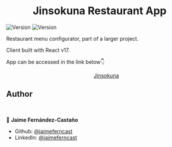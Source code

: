 <h1 align="center">Jinsokuna Restaurant App</h1>
<p>
  <img alt="Version" src="https://img.shields.io/badge/version-1.0.0-blue.svg?cacheSeconds=2592000" />
  <img alt="Version" src="https://img.shields.io/badge/version-1.0.0-blue.svg?cacheSeconds=2592000" />
</p>

Restaurant menu configurator, part of a larger project.

Client built with React v17.

App can be accessed in the link below👇

&nbsp; &nbsp; &nbsp; &nbsp; &nbsp; &nbsp; &nbsp; &nbsp; &nbsp; &nbsp; &nbsp; &nbsp; &nbsp; &nbsp; &nbsp; &nbsp; &nbsp; &nbsp; &nbsp; &nbsp; &nbsp; &nbsp; &nbsp; &nbsp; &nbsp; &nbsp; &nbsp; &nbsp; &nbsp; &nbsp; [Jinsokuna](https://jinsokuna.herokuapp.com/)

## Author

<br/>

👤 **Jaime Fernández-Castaño**

* Github: [@jaimeferncast](https://github.com/jaimeferncast)
* LinkedIn: [@jaimeferncast](https://linkedin.com/in/jaimeferncast)
